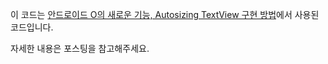 이 코드는 [안드로이드 O의 새로운 기능, Autosizing TextView 구현 방법](https://codechacha.com/ko/autosizing-textviews/)에서 사용된 코드입니다.

자세한 내용은 포스팅을 참고해주세요.
